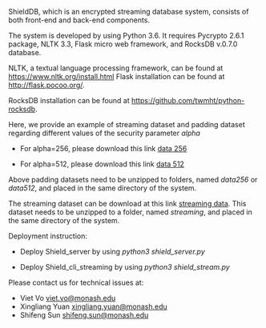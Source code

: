ShieldDB, which is an encrypted streaming database system, consists of both front-end and back-end components.

The system is developed by using Python 3.6. It requires Pycrypto 2.6.1 package, NLTK 3.3, Flask micro web framework, and RocksDB v.0.7.0 database.

NLTK, a textual language processing framework, can be found at https://www.nltk.org/install.html
Flask installation can be found at http://flask.pocoo.org/.

RocksDB installation can be found at https://github.com/twmht/python-rocksdb.

Here, we provide an example of streaming dataset and padding dataset regarding different values of the security parameter *alpha*

* For alpha=256, please download this link [data 256](https://drive.google.com/file/d/199SX2VG3XlwTyMwnduxQMUW-YVrhnaB8/view?usp=sharing)

* For alpha=512, please download this link [data 512](https://drive.google.com/file/d/1MfUwpc0BANBy6hzd2JlHJ8Z7xYI7MAa5/view?usp=sharing)

Above padding datasets need to be unzipped to folders, named *data256* or *data512*, and placed in the same directory of the system.

The streaming dataset can be download at this link [streaming data](https://drive.google.com/file/d/16Hu4Ew1ad8c_HiX2IkmFBb0I3T-kibX6/view?usp=sharing).
This dataset needs to be unzipped to a folder, named *streaming*, and placed in the same directory of the system.

Deployment instruction:

* Deploy Shield_server by using *python3 shield_server.py*

* Deploy Shield_cli_streaming by using *python3 shield_stream.py*



Please contact us for technical issues at:
  + Viet Vo viet.vo@monash.edu
  + Xingliang Yuan xingliang.yuan@monash.edu
  + Shifeng Sun shifeng.sun@monash.edu
